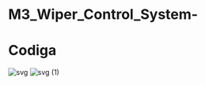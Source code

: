 # M3_Wiper_Control_System- 
# Codiga 
![svg](https://user-images.githubusercontent.com/101009876/168315806-dc461dfd-b35b-47e3-b7ab-e10a87e15fa3.svg)
![svg (1)](https://user-images.githubusercontent.com/101009876/168315915-2b96e5f7-14fb-4e0d-abd8-ef7e952e0a82.svg)

